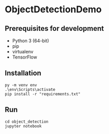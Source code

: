 # ObjectDetectionDemo

## Prerequisites for development ##

* Python 3 (64-bit)
* pip
* virtualenv
* TensorFlow

## Installation ##
```
py -m venv env
.\env\Scripts\activate
pip install -r "requirements.txt"
```

## Run ##
```
cd object_detection
jupyter notebook
```

